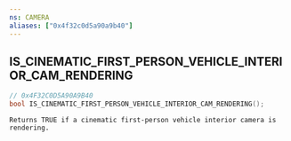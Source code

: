 ```yaml
---
ns: CAMERA
aliases: ["0x4f32c0d5a90a9b40"]
---
```

## IS_CINEMATIC_FIRST_PERSON_VEHICLE_INTERIOR_CAM_RENDERING

```c
// 0x4F32C0D5A90A9B40
bool IS_CINEMATIC_FIRST_PERSON_VEHICLE_INTERIOR_CAM_RENDERING();
```

```
Returns TRUE if a cinematic first-person vehicle interior camera is rendering.
```
